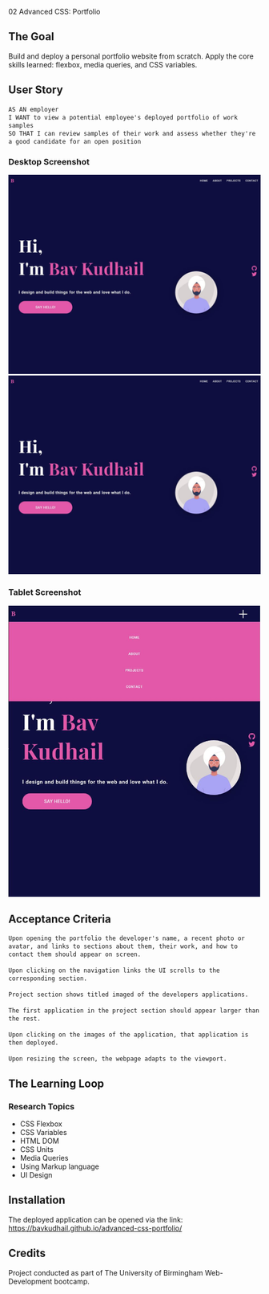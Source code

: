 02 Advanced CSS: Portfolio

## The Goal

Build and deploy a personal portfolio website from scratch. Apply the core skills learned: flexbox, media queries, and CSS variables.

## User Story

```
AS AN employer
I WANT to view a potential employee's deployed portfolio of work samples
SO THAT I can review samples of their work and assess whether they're a good candidate for an open position
```

### Desktop Screenshot

![personal-portfolio-screenshot 1](https://raw.githubusercontent.com/BavKudhail/advanced-css-portfolio/main/assets/images/deployed-portfolio-desktop.JPG)
![personal-portfolio-screenshot 2](https://raw.githubusercontent.com/BavKudhail/advanced-css-portfolio/main/assets/images/deployed-portfolio-desktop.JPG)

### Tablet Screenshot

![personal-portfolio-screenshot 2](https://raw.githubusercontent.com/BavKudhail/advanced-css-portfolio/main/assets/images/responsive-design.JPG)

## Acceptance Criteria

```
Upon opening the portfolio the developer's name, a recent photo or avatar, and links to sections about them, their work, and how to contact them should appear on screen.

Upon clicking on the navigation links the UI scrolls to the corresponding section.

Project section shows titled imaged of the developers applications.

The first application in the project section should appear larger than the rest.

Upon clicking on the images of the application, that application is then deployed.

Upon resizing the screen, the webpage adapts to the viewport.
```

## The Learning Loop
### Research Topics
* CSS Flexbox
* CSS Variables
* HTML DOM
* CSS Units
* Media Queries
* Using Markup language
* UI Design

## Installation
The deployed application can be opened via the link: https://bavkudhail.github.io/advanced-css-portfolio/

## Credits
Project conducted as part of The University of Birmingham Web-Development bootcamp.

